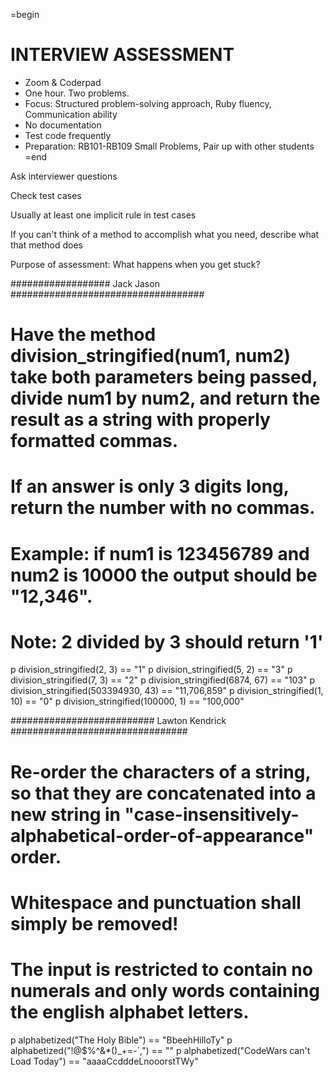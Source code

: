 =begin
# INTERVIEW ASSESSMENT
- Zoom & Coderpad
- One hour. Two problems.
- Focus: Structured problem-solving approach, Ruby fluency, Communication ability
- No documentation
- Test code frequently
- Preparation: RB101-RB109 Small Problems, Pair up with other students
=end

Ask interviewer questions

Check test cases

Usually at least one implicit rule in test cases

If you can't think of a method to accomplish what you need, describe what that method does

Purpose of assessment: What happens when you get stuck?



################## Jack Jason ###################################

# Have the method division_stringified(num1, num2) take both parameters being passed, divide num1 by num2, and return the result as a string with properly formatted commas.
#
# If an answer is only 3 digits long, return the number with no commas.
#
# Example: if num1 is 123456789 and num2 is 10000 the output should be "12,346".
#
# Note: 2 divided by 3 should return '1'

p division_stringified(2, 3) == "1"
p division_stringified(5, 2) == "3"
p division_stringified(7, 3) == "2"
p division_stringified(6874, 67) == "103"
p division_stringified(503394930, 43) == "11,706,859"
p division_stringified(1, 10) == "0"
p division_stringified(100000, 1) == "100,000"

########################## Lawton Kendrick ################################

# Re-order the characters of a string, so that they are concatenated into a new string in "case-insensitively-alphabetical-order-of-appearance" order.
# Whitespace and punctuation shall simply be removed!
# The input is restricted to contain no numerals and only words containing the english alphabet letters.

p alphabetized("The Holy Bible") == "BbeehHilloTy"
p alphabetized("!@$%^&*()_+=-`,") == ""
p alphabetized("CodeWars can't Load Today") == "aaaaCcdddeLnooorstTWy"